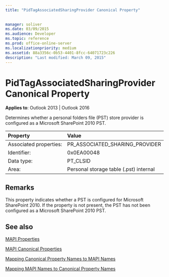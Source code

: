 ```yaml
---
title: "PidTagAssociatedSharingProvider Canonical Property"
 
 
manager: soliver
ms.date: 03/09/2015
ms.audience: Developer
ms.topic: reference
ms.prod: office-online-server
ms.localizationpriority: medium
ms.assetid: 88a3356c-0b53-4401-8fcc-64071723c226
description: "Last modified: March 09, 2015"
---
```


# PidTagAssociatedSharingProvider Canonical Property

  
  
**Applies to**: Outlook 2013 | Outlook 2016 
  
Determines whether a personal folders file (PST) store provider is configured as a Microsoft SharePoint 2010 PST.
  
|Property|Value|
|:-----|:-----|
|Associated properties:  <br/> |PR_ASSOCIATED_SHARING_PROVIDER  <br/> |
|Identifier:  <br/> |0x0EA00048  <br/> |
|Data type:  <br/> |PT_CLSID  <br/> |
|Area:  <br/> |Personal storage table (.pst) internal  <br/> |
   
## Remarks

This property indicates whether a PST is configured for Microsoft SharePoint 2010. If the property is not present, the PST has not been configured as a Microsoft SharePoint 2010 PST.
  
## See also



[MAPI Properties](mapi-properties.md)
  
[MAPI Canonical Properties](mapi-canonical-properties.md)
  
[Mapping Canonical Property Names to MAPI Names](mapping-canonical-property-names-to-mapi-names.md)
  
[Mapping MAPI Names to Canonical Property Names](mapping-mapi-names-to-canonical-property-names.md)

